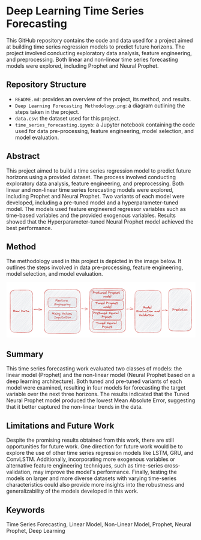 # Deep Learning Time Series Forecasting

This GitHub repository contains the code and data used for a project aimed at building time series regression models to predict future horizons. The project involved conducting exploratory data analysis, feature engineering, and preprocessing. Both linear and non-linear time series forecasting models were explored, including Prophet and Neural Prophet.

## Repository Structure
- `README.md`: provides an overview of the project, its method, and results.
- `Deep Learning Forecasting Methodology.png`: a diagram outlining the steps taken in the project.
- `data.csv`: the dataset used for this project.
- `time_series_forecasting.ipynb`: a Jupyter notebook containing the code used for data pre-processing, feature engineering, model selection, and model evaluation.

## Abstract
This project aimed to build a time series regression model to predict future horizons using a provided dataset. The process involved conducting exploratory data analysis, feature engineering, and preprocessing. Both linear and non-linear time series forecasting models were explored, including Prophet and Neural Prophet. Two variants of each model were developed, including a pre-tuned model and a hyperparameter-tuned model. The models used feature engineered regressor variables such as time-based variables and the provided exogenous variables. Results showed that the Hyperparameter-tuned Neural Prophet model achieved the best performance. 

## Method
The methodology used in this project is depicted in the image below. It outlines the steps involved in data pre-processing, feature engineering, model selection, and model evaluation. 

![Deep Learning Forecasting Methodology](https://github.com/Qunlexie/Deep-Learning-Time-Series-Forecasting/blob/main/Deep%20Learning%20Forecasting%20Methodology.png?raw=true ) 

## Summary
This time series forecasting work evaluated two classes of models: the linear model (Prophet) and the non-linear model (Neural Prophet based on a deep learning architecture). Both tuned and pre-tuned variants of each model were examined, resulting in four models for forecasting the target variable over the next three horizons. The results indicated that the Tuned Neural Prophet model produced the lowest Mean Absolute Error, suggesting that it better captured the non-linear trends in the data.

## Limitations and Future Work
Despite the promising results obtained from this work, there are still opportunities for future work. One direction for future work would be to explore the use of other time series regression models like LSTM, GRU, and ConvLSTM. Additionally, incorporating more exogenous variables or alternative feature engineering techniques, such as time-series cross-validation, may improve the model's performance. Finally, testing the models on larger and more diverse datasets with varying time-series characteristics could also provide more insights into the robustness and generalizability of the models developed in this work.

## Keywords
Time Series Forecasting, Linear Model, Non-Linear Model, Prophet, Neural Prophet, Deep Learning

